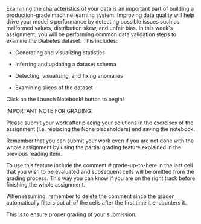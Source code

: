 Examining the characteristics of your data is an important part of building a production-grade machine learning system. Improving data quality will help drive your model's performance by detecting possible issues such as malformed values, distribution skew, and unfair bias. In this week's assignment, you will be performing common data validation steps to examine the Diabetes dataset. This includes:

* Generating and visualizing statistics

* Inferring and updating a dataset schema

* Detecting, visualizing, and fixing anomalies

* Examining slices of the dataset

Click on the Launch Notebook! button to begin!

IMPORTANT NOTE FOR GRADING:

Please submit your work after placing your solutions in the exercises of the assignment (i.e. replacing the None placeholders) and saving the notebook. 

Remember that you can submit your work even if you are not done with the whole assignment by using the partial grading feature explained in the previous reading item.

To use this feature include the comment # grade-up-to-here in the last cell that you wish to be evaluated and subsequent cells will be omitted from the grading process. This way you can know if you are on the right track before finishing the whole assignment. 

When resuming, remember to delete the comment since the grader automatically filters out all of the cells after the first time it encounters it.

This is to ensure proper grading of your submission.